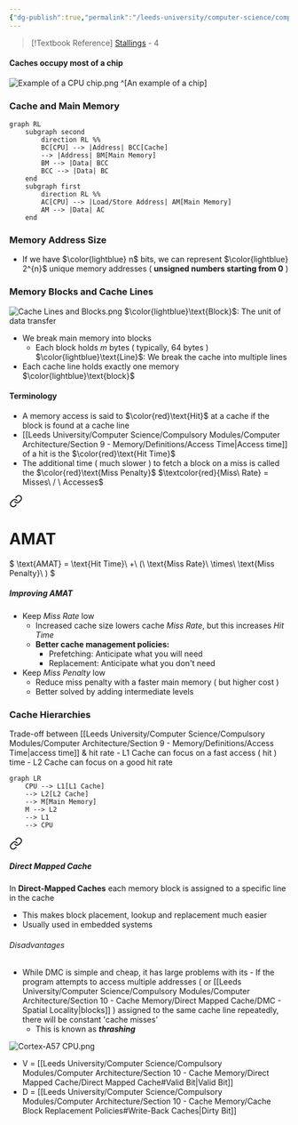 ```yaml
---
{"dg-publish":true,"permalink":"/leeds-university/computer-science/compulsory-modules/computer-architecture/section-10-cache-memory/section-10-cache-memory/"}
---
```


>[!Textbook Reference]
> [Stallings](https://leeds.primo.exlibrisgroup.com/permalink/44LEE_INST/13rlbcs/alma991012536539705181) - 4

#### Caches occupy most of a chip
![Example of a CPU chip.png](/img/user/Leeds%20University/Computer%20Science/Compulsory%20Modules/Computer%20Architecture/Section%2010%20-%20Cache%20Memory/Images/Example%20of%20a%20CPU%20chip.png)
^[An example of a chip]
### Cache and Main Memory
```mermaid
graph RL
	subgraph second
		direction RL %%
		BC[CPU] --> |Address| BCC[Cache]
		--> |Address| BM[Main Memory]
		BM --> |Data| BCC
		BCC --> |Data| BC
	end
	subgraph first
		direction RL %%
		AC[CPU] --> |Load/Store Address| AM[Main Memory]
		AM --> |Data| AC
	end
```
### Memory Address Size
- If we have $\color{lightblue} n$ bits, we can represent $\color{lightblue} 2^{n}$ unique memory addresses
  ( **unsigned numbers starting from 0** )
### Memory Blocks and Cache Lines
![Cache Lines and Blocks.png](/img/user/Leeds%20University/Computer%20Science/Compulsory%20Modules/Computer%20Architecture/Section%2010%20-%20Cache%20Memory/Images/Cache%20Lines%20and%20Blocks.png)
$\color{lightblue}\text{Block}$: The unit of data transfer
- We break main memory into blocks
	- Each block holds $m$ bytes ( typically, 64 bytes )
$\color{lightblue}\text{Line}$: We break the cache into multiple lines
- Each cache line holds exactly one memory $\color{lightblue}\text{block}$
#### Terminology
- A memory access is said to $\color{red}\text{Hit}$ at a cache if the block is found at a cache line
- [[Leeds University/Computer Science/Compulsory Modules/Computer Architecture/Section 9 - Memory/Definitions/Access Time\|Access time]] of a hit is the $\color{red}\text{Hit Time}$
- The additional time ( much slower ) to fetch a block on a miss is called the $\color{red}\text{Miss Penalty}$
$\textcolor{red}{Miss\ Rate} = Misses\ / \ Accesses$

<div class="transclusion internal-embed is-loaded"><a class="markdown-embed-link" href="/leeds-university/computer-science/compulsory-modules/computer-architecture/section-10-cache-memory/average-memory-access-time/#equation" aria-label="Open link"><svg xmlns="http://www.w3.org/2000/svg" width="24" height="24" viewBox="0 0 24 24" fill="none" stroke="currentColor" stroke-width="2" stroke-linecap="round" stroke-linejoin="round" class="svg-icon lucide-link"><path d="M10 13a5 5 0 0 0 7.54.54l3-3a5 5 0 0 0-7.07-7.07l-1.72 1.71"></path><path d="M14 11a5 5 0 0 0-7.54-.54l-3 3a5 5 0 0 0 7.07 7.07l1.71-1.71"></path></svg></a><div class="markdown-embed">

<div class="markdown-embed-title">

# AMAT

</div>



$
\text{AMAT} = \text{Hit Time}\ +\ (\ \text{Miss Rate}\ \times\ \text{Miss Penalty}\ )
$ 


##### Improving AMAT
- Keep *Miss Rate* low
	- Increased cache size lowers cache *Miss Rate*, but this increases *Hit Time*
	- **Better cache management policies:**
		- Prefetching: Anticipate what you will need
		- Replacement: Anticipate what you don't need
- Keep *Miss Penalty* low
	- Reduce miss penalty with a faster main memory ( but higher cost )
	- Better solved by adding intermediate levels


</div></div>

### Cache Hierarchies 
Trade-off between [[Leeds University/Computer Science/Compulsory Modules/Computer Architecture/Section 9 - Memory/Definitions/Access Time\|access time]] & hit rate
	- L1 Cache can focus on a fast access ( hit ) time
	- L2 Cache can focus on a good hit rate
```mermaid
graph LR
	CPU --> L1[L1 Cache]
	--> L2[L2 Cache]
	--> M[Main Memory]
	M --> L2
	--> L1
	--> CPU
```

<div class="transclusion internal-embed is-loaded"><a class="markdown-embed-link" href="/leeds-university/computer-science/compulsory-modules/computer-architecture/section-10-cache-memory/direct-mapped-cache/direct-mapped-cache/#direct-mapped-cache" aria-label="Open link"><svg xmlns="http://www.w3.org/2000/svg" width="24" height="24" viewBox="0 0 24 24" fill="none" stroke="currentColor" stroke-width="2" stroke-linecap="round" stroke-linejoin="round" class="svg-icon lucide-link"><path d="M10 13a5 5 0 0 0 7.54.54l3-3a5 5 0 0 0-7.07-7.07l-1.72 1.71"></path><path d="M14 11a5 5 0 0 0-7.54-.54l-3 3a5 5 0 0 0 7.07 7.07l1.71-1.71"></path></svg></a><div class="markdown-embed">



##### Direct Mapped Cache
In **Direct-Mapped Caches** each memory block is assigned to a specific line in the cache
- This makes block placement, lookup and replacement much easier
- Usually used in embedded systems
###### Disadvantages
- While DMC is simple and cheap, it has large problems with its  	- If the program attempts to access multiple addresses ( or [[Leeds University/Computer Science/Compulsory Modules/Computer Architecture/Section 10 - Cache Memory/Direct Mapped Cache/DMC - Spatial Locality\|blocks]] ) assigned to the same cache line repeatedly, there will be constant 'cache misses'
	- This is known as ***thrashing***


</div></div>


![Cortex-A57 CPU.png](/img/user/Leeds%20University/Computer%20Science/Compulsory%20Modules/Computer%20Architecture/Section%2010%20-%20Cache%20Memory/Images/Cortex-A57%20CPU.png)
- V = [[Leeds University/Computer Science/Compulsory Modules/Computer Architecture/Section 10 - Cache Memory/Direct Mapped Cache/Direct Mapped Cache#Valid Bit\|Valid Bit]]
- D = [[Leeds University/Computer Science/Compulsory Modules/Computer Architecture/Section 10 - Cache Memory/Cache Block Replacement Policies#Write-Back Caches\|Dirty Bit]]
